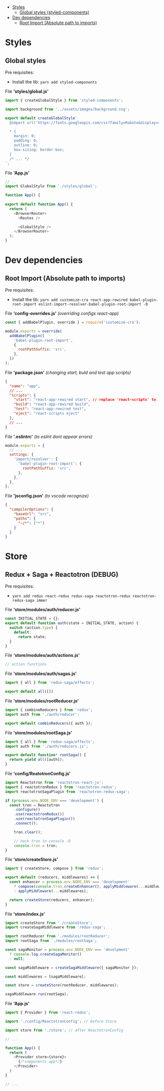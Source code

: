 - [Styles](#styles)
  - [Global styles (styled-components)](#global-styles)
- [Dev dependencies](#dev-dependencies)
  - [Root Import (Absolute path to imports)](#root-import-(absolute-path-to-imports))

# Styles
## Global styles
Pre requisites:
 - Install the lib: `yarn add styled-components`

File **'styles/global.js'**
```js
import { createGlobalStyle } from 'styled-components';

import background from '../assets/images/background.svg';

export default createGlobalStyle`
  @import url('https://fonts.googleapis.com/css?family=Roboto&display=swap');

  * {
    margin: 0;
    padding: 0;
    outline: 0;
    box-sizing: border-box;
  }
  /* ... */
`;
```

File **'App.js'**
```js
// ..
import GlobalStyle from './styles/global';

function App() {
  
export default function App() {
  return (
    <BrowserRouter>
      <Routes />

      <GlobalStyle />
    </BrowserRouter>
  );
}
```

# Dev dependencies
## Root Import (Absolute path to imports)
Pre requisites:
 - Install the lib: `yarn add customize-cra react-app-rewired babel-plugin-root-import eslint-import-resolver-babel-plugin-root-import -D`

File **'config-overrides.js'** *(overriding configs react-app)*
```js
const { addBabelPlugin, override } = require('customize-cra');

module.exports = override(
  addBabelPlugin([
    'babel-plugin-root-import',
    {
      rootPathSuffix: 'src',
    },
  ])
);
```

File **'package.json'** *(changing start, buld and test app scripts)*
```json
{
  "name": "app",
  // ... 
  "scripts": {
    "start": "react-app-rewired start", // replace 'react-scripts' to 'react-app-rewired'
    "build": "react-app-rewired build",
    "test": "react-app-rewired test",
    "eject": "react-scripts eject"
  },
  // ...
}
```

File **'.eslintrc'** *(to eslint dont appear errors)*
```js
module.exports = {
  // ...
  settings: {
    'import/resolver': {
      'babel-plugin-root-import': {
        rootPathSuffix: 'src',
      },
    },
  },
};

```

File **'jsconfig.json'** *(to vscode recognize)*
```json
{
  "compilerOptions": {
    "baseUrl": "src",
    "paths": {
      "~/*": ["*"]
    }
  }
}
```
# Store
## Redux + Saga + Reactotron (DEBUG)
Pre requisites: 
  - `yarn add redux react-redux redux-saga reactotron-redux reactotron-redux-saga immer`

File **'store/modules/auth/reducer.js'**
```js
const INITIAL_STATE = {};
export default function auth(state = INITIAL_STATE, action) {
  switch (action.type) {
    default:
      return state;
  }
}
```

File **'store/modules/auth/actions.js'**
```js
// action functions
```

File **'store/modules/auth/sagas.js'**
```js
import { all } from 'redux-saga/effects';

export default all([])
```

File **'store/modules/rootReducer.js'**
```js
import { combineReducers } from 'redux';
import auth from './auth/reducer';

export default combinReducers({ auth });
```

File **'store/modules/rootSaga.js'**
```js
import { all } from 'redux-saga/effects';
import auth from './auth/reducers.js';

export default function* rootSaga() {
  return yield all([auth]);
}
```

File **'config/ReatotronConfig.js'**
```js
import Reactotron from 'reactotron-react-js';
import { reactotronRedux } from 'reactotron-redux';
import reactotronSagaPlugin from 'reactotron-redux-saga';

if (process.env.NODE_ENV === 'development') {
  const tron = Reactotron
    .configure()
    .use(reactotronRedux())
    .use(reactotronSagaPlugin())
    .connect();

    tron.clear();

    // hack tron in console :D
    console.tron = tron;
}
```

File **'store/createStore.js'**
```js
import { createStore, compose } from 'redux';

export default (reducers, middlewares) => {
  const enhancer = process.env.NODE_ENV === 'development'
    ? compose(console.tron.createEnhancer(), applyMiddleware(...middlewares))
    : applyMiddleware(...middlewares);

  return createStore(reducers, enhancer);
}
```

File **'store/index.js'**
```js
import createStore from './createStore';
import createSagaMiddleware from 'redux-saga';

import rootReducer from './modules/rootReducer';
import rootSaga from './modules/rootSaga';

const sagaMonitor = process.env.NODE_ENV === 'develpment'
  ? console.log.createSagaMonitor()
  : null;

const sagaMiddleware = createSagaMiddleware({ sagaMonitor });

const middlewares = [sagaMiddleware];

const store = createStore(rootReducer, middlewares);

sagaMiddleware.run(rootSaga);
```

File **'App.js'**
```js
import { Provider } from 'react-redux';

import './config/ReactotronConfig'; // before Store

import store from './store'; // after ReactotronConfig

// ...

function App() {
  return (
    <Provider store={store}>
      {/*components app*/}
    </Provider>
  )
}

// ...
```